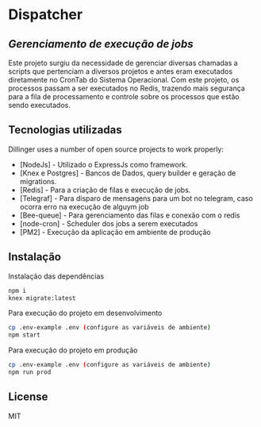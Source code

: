 # Dispatcher
## _Gerenciamento de execução de jobs_

Este projeto surgiu da necessidade de gerenciar diversas chamadas a scripts que pertenciam a diversos projetos e antes eram executados diretamente no CronTab do Sistema Operacional. Com este projeto, os processos passam a ser executados no Redis, trazendo mais segurança para a fila de processamento e controle sobre os processos que estão sendo executados.

## Tecnologias utilizadas

Dillinger uses a number of open source projects to work properly:

- [NodeJs] - Utilizado o ExpressJs como framework.
- [Knex e Postgres] - Bancos de Dados, query builder e geração de migrations.
- [Redis] - Para a criação de filas e execução de jobs.
- [Telegraf] - Para disparo de mensagens para um bot no telegram, caso ocorra erro na execução de alguym job
- [Bee-queue] - Para gerenciamento das filas e conexão com o redis
- [node-cron] - Scheduler dos jobs a serem executados
- [PM2] - Execução da aplicação em ambiente de produção

## Instalação

Instalação das dependências

```sh
npm i
knex migrate:latest
```

Para execução do projeto em desenvolvimento

```sh
cp .env-example .env (configure as variáveis de ambiente)
npm start
```

Para execução do projeto em produção

```sh
cp .env-example .env (configure as variáveis de ambiente)
npm run prod
```
## License

MIT



